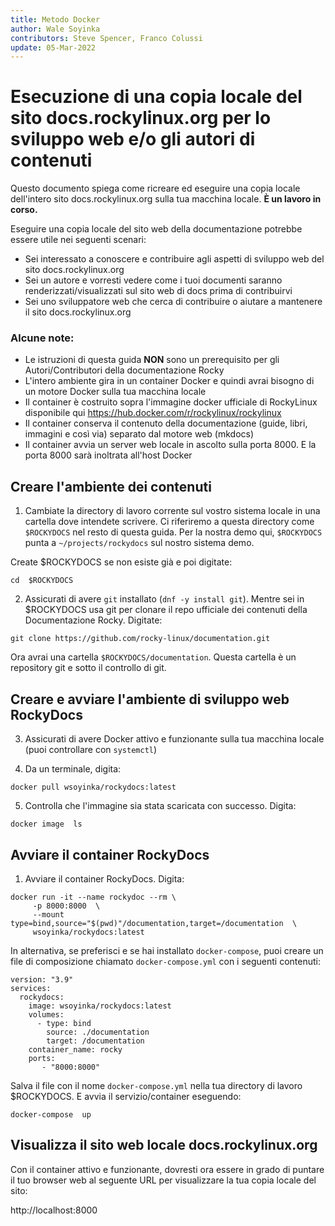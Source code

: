 ```yaml
---
title: Metodo Docker
author: Wale Soyinka
contributors: Steve Spencer, Franco Colussi
update: 05-Mar-2022
---
```


# Esecuzione di una copia locale del sito docs.rockylinux.org per lo sviluppo web e/o gli autori di contenuti

Questo documento spiega come ricreare ed eseguire una copia locale dell'intero sito docs.rockylinux.org sulla tua macchina locale. **È un lavoro in corso.**

Eseguire una copia locale del sito web della documentazione potrebbe essere utile nei seguenti scenari:

* Sei interessato a conoscere e contribuire agli aspetti di sviluppo web del sito docs.rockylinux.org
* Sei un autore e vorresti vedere come i tuoi documenti saranno renderizzati/visualizzati sul sito web di docs prima di contribuirvi
* Sei uno sviluppatore web che cerca di contribuire o aiutare a mantenere il sito docs.rockylinux.org


### Alcune note:

* Le istruzioni di questa guida **NON** sono un prerequisito per gli Autori/Contributori della documentazione Rocky
* L'intero ambiente gira in un container Docker e quindi avrai bisogno di un motore Docker sulla tua macchina locale
* Il container è costruito sopra l'immagine docker ufficiale di RockyLinux disponibile qui https://hub.docker.com/r/rockylinux/rockylinux
* Il container conserva il contenuto della documentazione (guide, libri, immagini e così via) separato dal motore web (mkdocs)
* Il container avvia un server web locale in ascolto sulla porta 8000.  E la porta 8000 sarà inoltrata all'host Docker


## Creare l'ambiente dei contenuti

1. Cambiate la directory di lavoro corrente sul vostro sistema locale in una cartella dove intendete scrivere. Ci riferiremo a questa directory come `$ROCKYDOCS` nel resto di questa guida.  Per la nostra demo qui, `$ROCKYDOCS` punta a `~/projects/rockydocs` sul nostro sistema demo.

Create $ROCKYDOCS se non esiste già e poi digitate:

```
cd  $ROCKYDOCS
```

2. Assicurati di avere `git` installato (`dnf -y install git`).  Mentre sei in $ROCKYDOCS usa git per clonare il repo ufficiale dei contenuti della Documentazione Rocky. Digitate:

```
git clone https://github.com/rocky-linux/documentation.git
```

Ora avrai una cartella `$ROCKYDOCS/documentation`. Questa cartella è un repository git e sotto il controllo di git.


## Creare e avviare l'ambiente di sviluppo web RockyDocs

3.  Assicurati di avere Docker attivo e funzionante sulla tua macchina locale (puoi controllare con `systemctl`)

4. Da un terminale, digita:

```
docker pull wsoyinka/rockydocs:latest
```

5. Controlla che l'immagine sia stata scaricata con successo. Digita:

```
docker image  ls
```

## Avviare il container RockyDocs

1. Avviare il container RockyDocs. Digita:

```
docker run -it --name rockydoc --rm \
     -p 8000:8000  \
     --mount type=bind,source="$(pwd)"/documentation,target=/documentation  \
     wsoyinka/rockydocs:latest

```


In alternativa, se preferisci e se hai installato `docker-compose`, puoi creare un file di composizione chiamato `docker-compose.yml` con i seguenti contenuti:

```
version: "3.9"
services:
  rockydocs:
    image: wsoyinka/rockydocs:latest
    volumes:
      - type: bind
        source: ./documentation
        target: /documentation
    container_name: rocky
    ports:
       - "8000:8000"

```

Salva il file con il nome `docker-compose.yml` nella tua directory di lavoro $ROCKYDOCS.  E avvia il servizio/container eseguendo:

```
docker-compose  up
```


## Visualizza il sito web locale docs.rockylinux.org

Con il container attivo e funzionante, dovresti ora essere in grado di puntare il tuo browser web al seguente URL per visualizzare la tua copia locale del sito:

http://localhost:8000
